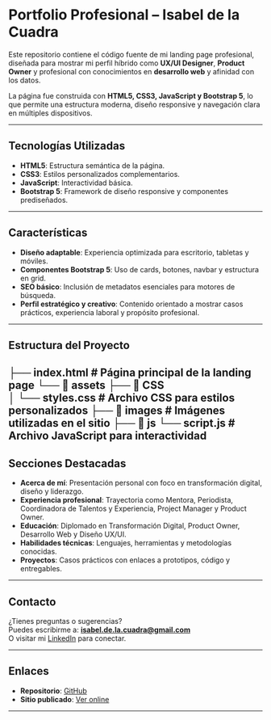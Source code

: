 # Portfolio Profesional – Isabel de la Cuadra

Este repositorio contiene el código fuente de mi landing page profesional, diseñada para mostrar mi perfil híbrido como **UX/UI Designer**, **Product Owner** y profesional con conocimientos en **desarrollo web** y afinidad con los datos.

La página fue construida con **HTML5, CSS3, JavaScript y Bootstrap 5**, lo que permite una estructura moderna, diseño responsive y navegación clara en múltiples dispositivos.

---

## Tecnologías Utilizadas

- **HTML5**: Estructura semántica de la página.
- **CSS3**: Estilos personalizados complementarios.
- **JavaScript**: Interactividad básica.
- **Bootstrap 5**: Framework de diseño responsive y componentes prediseñados.

---

##  Características

- **Diseño adaptable**: Experiencia optimizada para escritorio, tabletas y móviles.
- **Componentes Bootstrap 5**: Uso de cards, botones, navbar y estructura en grid.
- **SEO básico**: Inclusión de metadatos esenciales para motores de búsqueda.
- **Perfil estratégico y creativo**: Contenido orientado a mostrar casos prácticos, experiencia laboral y propósito profesional.

---

## Estructura del Proyecto

   ├── index.html           # Página principal de la landing page
   └── 📁 assets
       ├── 📁 CSS   
       │   └── styles.css   # Archivo CSS para estilos personalizados
       ├── 📁 images           # Imágenes utilizadas en el sitio
       ├── 📁 js
           └── script.js    # Archivo JavaScript para interactividad
---

## Secciones Destacadas

- **Acerca de mí**: Presentación personal con foco en transformación digital, diseño y liderazgo.
- **Experiencia profesional**: Trayectoria como Mentora, Periodista, Coordinadora de Talentos y Experiencia, Project Manager y Product Owner.
- **Educación**: Diplomado en Transformación Digital, Product Owner, Desarrollo Web y Diseño UX/UI.
- **Habilidades técnicas**: Lenguajes, herramientas y metodologías conocidas.
- **Proyectos**: Casos prácticos con enlaces a prototipos, código y entregables.

---

## Contacto

¿Tienes preguntas o sugerencias?  
Puedes escribirme a: **isabel.de.la.cuadra@gmail.com**  
O visitar mi [LinkedIn](https://www.linkedin.com/in/isabel-de-la-cuadra/) para conectar.

---

## Enlaces

- **Repositorio**: [GitHub](https://github.com/Isabel-de-la-Cuadra/Isabel-de-la-Cuadra.github.io)
- **Sitio publicado**: [Ver online](https://isabel-de-la-cuadra.github.io/)

---
